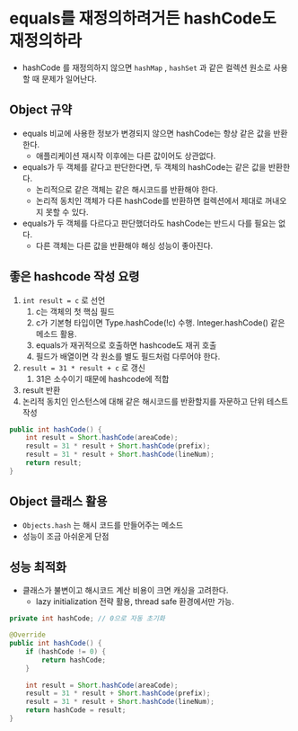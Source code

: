 # equals를 재정의하려거든 hashCode도 재정의하라

- hashCode 를 재정의하지 않으면 `hashMap` , `hashSet` 과 같은 컬렉션 원소로 사용할 때 문제가 일어난다.

## Object 규약

- equals 비교에 사용한 정보가 변경되지 않으면 hashCode는 항상 같은 값을 반환한다.
    - 애플리케이션 재시작 이후에는 다른 값이어도 상관없다.
- equals가 두 객체를 같다고 판단한다면, 두 객체의 hashCode는 같은 값을 반환한다.
    - 논리적으로 같은 객체는 같은 해시코드를 반환해야 한다.
    - 논리적 동치인 객체가 다른 hashCode를 반환하면 컬렉션에서 제대로 꺼내오지 못할 수 있다.
- equals가 두 객체를 다르다고 판단했더라도 hashCode는 반드시 다를 필요는 없다.
    - 다른 객체는 다른 값을 반환해야 해싱 성능이 좋아진다.

## 좋은 hashcode 작성 요령

1. `int result = c` 로 선언
    1. c는 객체의 첫 핵심 필드
    2. c가 기본형 타입이면 Type.hashCode(!c) 수행. Integer.hashCode() 같은 메소드 활용.
    3. equals가 재귀적으로 호출하면 hashcode도 재귀 호출
    4. 필드가 배열이면 각 원소를 별도 필드처럼 다루어야 한다.
2. `result = 31 * result + c` 로 갱신
    1. 31은 소수이기 때문에 hashcode에 적합
3. result 반환
4. 논리적 동치인 인스턴스에 대해 같은 해시코드를 반환할지를 자문하고 단위 테스트 작성

```java
public int hashCode() {
    int result = Short.hashCode(areaCode);
    result = 31 * result + Short.hashCode(prefix);
    result = 31 * result + Short.hashCode(lineNum);
    return result;
}
```

## Object 클래스 활용

- `Objects.hash` 는 해시 코드를 만들어주는 메소드
- 성능이 조금 아쉬운게 단점

## 성능 최적화

- 클래스가 불변이고 해시코드 계산 비용이 크면 캐싱을 고려한다.
    - lazy initialization 전략 활용, thread safe 환경에서만 가능.

```java
private int hashCode; // 0으로 자동 초기화

@Override
public int hashCode() {
    if (hashCode != 0) {
        return hashCode;
    }
    
    int result = Short.hashCode(areaCode);
    result = 31 * result + Short.hashCode(prefix);
    result = 31 * result + Short.hashCode(lineNum);
    return hashCode = result;
}
```
